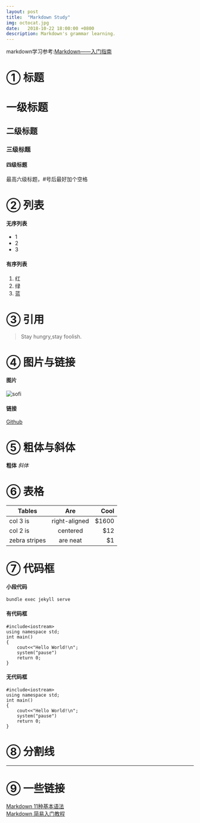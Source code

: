 ```yaml
---
layout: post
title:  "Markdown Study"
img: octocat.jpg
date:   2018-10-22 18:00:00 +0800
description: Markdown's grammar learning.
---
```


markdown学习参考:[Markdown——入门指南](https://www.jianshu.com/p/1e402922ee32)

# ① 标题
# 一级标题
## 二级标题
### 三级标题
#### 四级标题
最高六级标题，#号后最好加个空格


# ② 列表
#### 无序列表
* 1
* 2
* 3


#### 有序列表
1. 红
2. 绿
3. 蓝


# ③ 引用
> Stay hungry,stay foolish.


# ④ 图片与链接
#### 图片
![sofi](https://ws1.sinaimg.cn/large/eaad02bagy1fwjpcsw24bj2060065q3r.jpg)

#### 链接
[Github](https://github.com)


# ⑤ 粗体与斜体
**粗体** *斜体*


# ⑥ 表格

| Tables        | Are           | Cool  |
| ------------- |:-------------:| -----:|
| col 3 is      | right-aligned | $1600 |
| col 2 is      | centered      |   $12 |
| zebra stripes | are neat      |    $1 |


# ⑦ 代码框
#### 小段代码
`bundle exec jekyll serve`
#### 有代码框
```
#include<iostream>
using namespace std;
int main()
{
	cout<<"Hello World!\n";
	system("pause")
	return 0;
}
```
#### 无代码框
```flow
#include<iostream>
using namespace std;
int main()
{
	cout<<"Hello World!\n";
	system("pause")
	return 0;
}
```

# ⑧ 分割线
***

# ⑨ 一些链接
[Markdown 11种基本语法](http://www.cnblogs.com/hnrainll/p/3514637.html)<br>
[Markdown 简易入门教程](https://www.jianshu.com/p/20e82ddb37cb)











